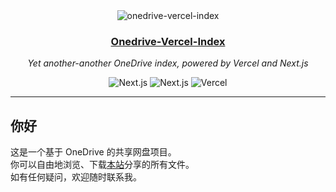 <div align="center">
  <img src="https://gitee.com/vicar5235/img/raw/master/image/202202121229538.png" alt="onedrive-vercel-index" />
  <h3><a href="/">Onedrive-Vercel-Index</a></h3>
  <p><em>Yet another-another OneDrive index, powered by Vercel and Next.js</em></p>

  <img style="display: inline-block;" src="https://img.shields.io/badge/OneDrive-2C68C3?style=flat&logo=microsoft-onedrive&logoColor=white" alt="Next.js" />
  <img style="display: inline-block;" src="https://img.shields.io/badge/Next.js-black?style=flat&logo=next.js&logoColor=white" alt="Next.js" />
  <img style="display: inline-block;" src="https://img.shields.io/badge/Vercel-black?style=flat&logo=Vercel&logoColor=white" alt="Vercel" />

</div>

---

## 你好

这是一个基于 OneDrive 的共享网盘项目。
<br>
你可以自由地浏览、下载[本站](https://www.yiyun.ml)分享的所有文件。
<br>
如有任何疑问，欢迎随时联系我。
